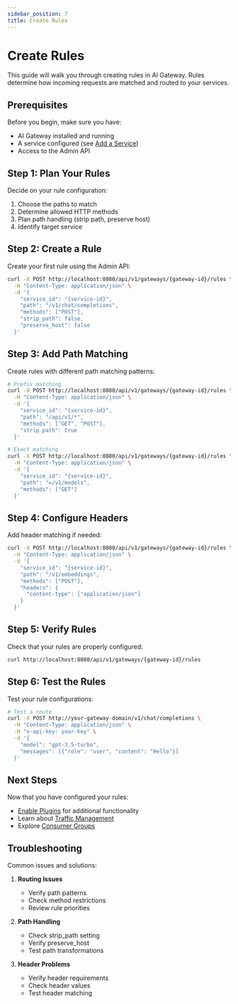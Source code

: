 ```yaml
---
sidebar_position: 7
title: Create Rules
---
```


# Create Rules

This guide will walk you through creating rules in AI Gateway. Rules determine how incoming requests are matched and routed to your services.

## Prerequisites

Before you begin, make sure you have:
- AI Gateway installed and running
- A service configured (see [Add a Service](./add-service.md))
- Access to the Admin API

## Step 1: Plan Your Rules

Decide on your rule configuration:
1. Choose the paths to match
2. Determine allowed HTTP methods
3. Plan path handling (strip path, preserve host)
4. Identify target service

## Step 2: Create a Rule

Create your first rule using the Admin API:

```bash
curl -X POST http://localhost:8080/api/v1/gateways/{gateway-id}/rules \
  -H "Content-Type: application/json" \
  -d '{
    "service_id": "{service-id}",
    "path": "/v1/chat/completions",
    "methods": ["POST"],
    "strip_path": false,
    "preserve_host": false
  }'
```

## Step 3: Add Path Matching

Create rules with different path matching patterns:

```bash
# Prefix matching
curl -X POST http://localhost:8080/api/v1/gateways/{gateway-id}/rules \
  -H "Content-Type: application/json" \
  -d '{
    "service_id": "{service-id}",
    "path": "/api/v1/*",
    "methods": ["GET", "POST"],
    "strip_path": true
  }'

# Exact matching
curl -X POST http://localhost:8080/api/v1/gateways/{gateway-id}/rules \
  -H "Content-Type: application/json" \
  -d '{
    "service_id": "{service-id}",
    "path": "=/v1/models",
    "methods": ["GET"]
  }'
```

## Step 4: Configure Headers

Add header matching if needed:

```bash
curl -X POST http://localhost:8080/api/v1/gateways/{gateway-id}/rules \
  -H "Content-Type: application/json" \
  -d '{
    "service_id": "{service-id}",
    "path": "/v1/embeddings",
    "methods": ["POST"],
    "headers": {
      "content-type": ["application/json"]
    }
  }'
```

## Step 5: Verify Rules

Check that your rules are properly configured:

```bash
curl http://localhost:8080/api/v1/gateways/{gateway-id}/rules
```

## Step 6: Test the Rules

Test your rule configurations:

```bash
# Test a route
curl -X POST http://your-gateway-domain/v1/chat/completions \
  -H "Content-Type: application/json" \
  -H "x-api-key: your-key" \
  -d '{
    "model": "gpt-3.5-turbo",
    "messages": [{"role": "user", "content": "Hello"}]
  }'
```

## Next Steps

Now that you have configured your rules:
- [Enable Plugins](./enable-plugins.md) for additional functionality
- Learn about [Traffic Management](../concepts/traffic-management.md)
- Explore [Consumer Groups](../concepts/consumer-groups.md)

## Troubleshooting

Common issues and solutions:

1. **Routing Issues**
   - Verify path patterns
   - Check method restrictions
   - Review rule priorities

2. **Path Handling**
   - Check strip_path setting
   - Verify preserve_host
   - Test path transformations

3. **Header Problems**
   - Verify header requirements
   - Check header values
   - Test header matching 